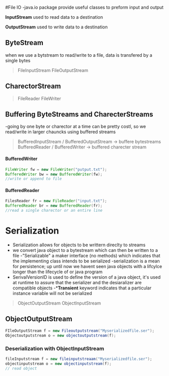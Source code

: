 #File IO
-java.io package provide useful classes to preform input and output

**InputStream**
used to read data to a destination

**OutputStream**
used to write data to a destination

## ByteStream
when we use a bytstream to read/write to a file, data is transfered by a single bytes

>FileInputStream
>FileOutputStream

## CharectorStream

>FileReader
>FileWriter
## Buffering ByteStreams and CharecterStreams
-going by one byte or charector at a time can be pretty costl, so we read/write in larger chauncks using buffered streams
>BufferedInputStream / BufferedOutputStream -> buffere bytestreams
>BufferedReader / BufferedWriter -> buffered charecter stream
#### BufferedWriter
 ```java
 FileWriter fw = new FileWriter("putput.txt");
 BufferedWriter bw = new BufferedWriter(fw);
 //write or append to file
 ```
 
#### BufferedReader
 ```java 
 FilesReader fr = new FileReader("input.txt");
 BufferedReader br = new BufferedReader(fr);
 //read a single charector or an entire line
 ```
 
# Serialization 
- Serialization allows for objects to be writtern direclty to streams 
- we convert java object to a bytestream which can then be written to a file 
-"Serializable" a maker interface (no methods) which indicates that the implementing class intends to be serialized
-serialization is a mean for persistence; up until now we havent seen java objects with a lifcylce longer than the lifecycle of or java program
- SerivalVersionID is used to define the version of a java object, it's used at runtime to assure that the serializer and the desiaralizer are compatible objects
-***Transient** keyword indicates that a particular instance variable will not be serialized 

>ObjectOutputStream 
>ObjectInputStream

## ObjectOutputStream
```java
FIleOutputStream f = new Fileoutputstream("Myserializedfile.ser");
Objectoutputstream o = new objectoutputstream(f);
```
### Deserialization with ObjectInputStream
```java 
fileInputstream f = new fileinputstreaam("Myserializedfile.ser");
objectinputstream o = new objectinputstream(f);
// read object 

 
 
 
 
 
 
 
 
 
 
 
 
 
 